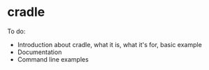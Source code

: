 # cradle

To do:
- Introduction about cradle, what it is, what it's for, basic example
- Documentation
- Command line examples

